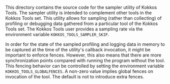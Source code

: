 This directory contains the source code for the sampler utility of Kokkos Tools. The sampler utility is intended to complement other tools in the Kokkos Tools set. This utility allows for sampling (rather than collecting) of profiling or debugging data gathered from a particular tool of the Kokkos Tools set. The Kokkos Tools user provides a sampling rate via the environment variable `KOKKOS_TOOLS_SAMPLER_SKIP`.  

In order for the state of the sampled profiling and logging data in memory to be captured at the time of the utility's callback invocation, it might be important to enforce fences. However, this also means that there are more synchronization points compared with running the program without the tool.
This fencing behavior can be controlled by setting the environment variable `KOKKOS_TOOLS_GLOBALFENCES`. A non-zero value implies global fences on invocation of the tool. The default is not to introduce extra fences.	

